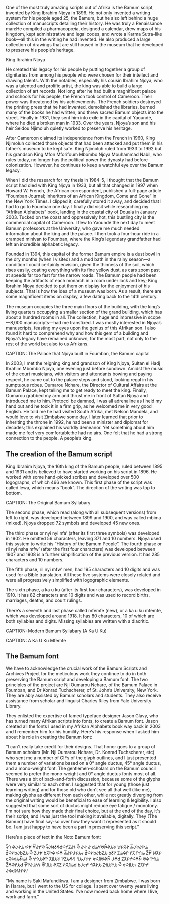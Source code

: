 One of the most truly amazing scripts out of Afrika is the Bamum script, invented by King Ibrahim Njoya in 1896. He not only invented a writing system for his people aged 25, the Bamum, but he also left behind a huge collection of manuscripts detailing their history. He was truly a Renaissance man:He compiled a pharmacopœia, designed a calendar, drew maps of his kingdom, kept administrative and legal codes, and wrote a Karma Sutra-like book—all this in the writing he had invented. He also produced a large collection of drawings that are still housed in the museum that he developed to preserve his people’s heritage.

King Ibrahim Njoya

He created this legacy for his people by putting together a group of dignitaries from among his people who were chosen for their intellect and drawing talents. With the notables, especially his cousin Ibrahim Njoya, who was a talented and prolific artist, the king was able to build a large collection of art records. Not long after he had built a magnificent palace and schools for his people, the French took control of Cameroon. Their power was threatened by his achievements. The French soldiers destroyed the printing press that he had invented, demolished the libraries, burned many of the books he had written, and threw sacred Bamum objects into the street. Finally in 1931, they sent him into exile in the capital of Yaoundé, where he died a broken man in 1933. Over the years, Njoya’s son and his heir Seidou Njimoluh quietly worked to preserve his heritage.

After Cameroon claimed its independence from the French in 1960, King Njimoluh collected those objects that had been attacked and put them in his father’s museum to be kept safe. King Njimoluh ruled from 1933 to 1992 but his grandson King Mfon Mforifoum Mbombo Njoya Mouhammad Nabil, who rules today, no longer has the political power the dynasty had before colonization. However, he continues to keep a watchful eye over the Bamum legacy.
 
When I did the research for my thesis in 1984–5, I thought that the Bamum script had died with King Njoya in 1933, but all that changed in 1997 when Howard W. French, the African correspondent, published a full-page article “Foumban Journal; Inheritors of an African Kingdom, Come and Gone” in the New York Times. I clipped it, carefully stored it away, and decided that I had to go to Foumban one day. I finally did visit while researching my “Afrikan Alphabets” book, landing in the coastal city of Douala in January 2003. Tucked on the coast and oppressively hot, this bustling city is the commercial capital of Cameroon. I flew to Yaoundé the next day to meet Bamum professors at the University, who gave me much needed information about the king and the palace. I then took a four-hour ride in a cramped minivan to Foumban, where the King’s legendary grandfather had left an incredible alphabetic legacy.

Founded in 1394, this capital of the former Bamum empire is a dust bowl in the dry months (when I visited) and a mud bath in the rainy season—a condition I could certainly envision, given the thinness of the soil, which rises easily, coating everything with its fine yellow dust, as cars zoom past at speeds far too fast for the narrow roads. The Bamum people had been keeping the artifacts of each monarch in a room under lock and key; King Ibrahim Njoya decided to put them on display for the enjoyment of his subjects. That is how the idea of a museum was born. As a result, there are some magnificent items on display, a few dating back to the 14th century.

The museum occupies the three main floors of the building, with the king’s living quarters occupying a smaller section of the grand building, which has about a hundred rooms in all. The collection, huge and impressive in scope—8,000 manuscripts—had me transfixed. I was mostly interested in Njoya’s manuscripts, feasting my eyes upon the genius of this Afrikan son. I also found it hard to comprehend why and how this gem of a building and Njoya’s legacy have remained unknown, for the most part, not only to the rest of the world but also to us Afrikans.

CAPTION: The Palace that Njoya built in Foumban, the Bamum capital

In 2003, I met the reigning king and grandson of King Njoya, Sultan el Hadj Ibrahim Mbombo Njoya, one evening just before sundown. Amidst the music of the court musicians, with visitors and attendants bowing and paying respect, he came out to the palace steps and stood, looking regal in his sumptuous robes. Oumarou Nchare, the Director of Cultural Affairs at the Bamum Palace, kept telling me to get ready to meet the king. Finally, Oumarou grabbed my arm and thrust me in front of Sultan Njoya and introduced me to him. Protocol be damned, I was all adrenaline as I held my hand out and he took it in a firm grip, as he welcomed me in very good English. He told me he had visited South Afrika, met Nelson Mandela, and would love to visit Zimbabwe some day. I later learned that prior to inheriting the throne in 1992, he had been a minister and diplomat for decades; this explained his worldly demeanor. Yet something about him made me feel very comfortable:he had no airs. One felt that he had a strong connection to the people. A people’s king.

## The creation of the Bamum script
King Ibrahim Njoya, the 16th king of the Bamum people, ruled between 1895 and 1931 and is believed to have started working on his script in 1896. He worked with some hand-picked scribes and developed over 500 logographs, of which 466 are known. This first phase of the script was called lewa, which means “book”. The direction of the writing was top to bottom.

CAPTION: The Original Bamum Syllabary
 
The second phase, which read (along with all subsequent versions) from left to right, was developed between 1899 and 1900, and was called mbima (mixed). Njoya dropped 72 symbols and developed 45 new ones.
 
The third phase or nyi nyi nfa’ (after its first three symbols) was developed in 1902. He omitted 56 characters, leaving 371 and 10 numbers. Njoya used this system to write his “History of the Bamum People”.
The fourth phase or ril nyi nsha mfw’ (after the first four characters) was developed between 1907 and 1908 is a further simplification of the previous version. It has 285 characters and 10 numbers.
 
The fifth phase, ril nyi mfw’ men, had 195 characters and 10 digits and was used for a Bible translation. All these five systems were closely related and were all progressively simplified with logographic elements.
 
The sixth phase, a ka u ku (after its first four characters), was developed in 1910. It has 82 characters and 10 digits and was used to record births, marriages, deaths, and court rulings. 
 
There’s a seventh and last phase called mfemfe (new), or a ka u ku mfemfe, which was developed around 1918. It has 80 characters, 10 of which are both syllables and digits. Missing syllables are written with a diacritic.

CAPTION: Modern Bamum Syllabary (A Ka U Ku)

CAPTION: A Ka U Ku Mfemfe
 
## The Bamum font

We have to acknowledge the crucial work of the Bamum Scripts and Archives Project for the meticulous work they continue to do in both preserving the Bamum script and developing a Bamum font. The two principles of the project are Nji Oumarou Nchare, of the Bamum Palace in Foumban, and Dr Konrad Tuchscherer, of St. John’s University, New York. They are ably assisted by Bamum scholars and students. They also receive assistance from scholar and linguist Charles Riley from Yale University Library. 
 
They enlisted the expertise of famed typeface designer Jason Glavy, who has turned many Afrikan scripts into fonts, to create a Bamum font. Jason created all the fonts I used in my Afrikan Alphabets book way back in 2003 and I remember him for his humility. Here’s his response when I asked him about his role in creating the Bamum font:
 
“I can't really take credit for their designs.  That honor goes to a group of Bamum scholars (Mr. Nji Oumarou Nchare, Dr. Konrad Tuchscherer, etc) who sent me a number of GIFs of the glyph outlines, and I just presented them a number of variations based on a 0° angle ductus, 45° angle ductus, and a mono-weight font.  The gentlemen-scholars on the Bamum council  seemed to prefer the mono-weight and 0° angle ductus fonts most of all.  There was a bit of back-and-forth discussion, because some of the glyphs were very similar to each other. I suggested that for young (those just learning writing) and for those old who don't see all that well (like me), making glyphs as different from each other, while not greatly diverging from the original writing would be beneficial to ease of learning & legibility.  I also suggested that some sort of ductus might reduce eye fatigue / monotony.  I'm not sure how they made their final choice, but at the end of the day, it's their script, and I was just the tool making it available, digitally.  They (The Bamum) have final say-so over how they want it represented as it should be.  I am just happy to have been a part in preserving this script.”
 
Here’s a piece of text in the Noto Bamum font:

ꛧ꛰ꛁ ꛏꚠꛠꚤ ꚩꚷ ꚷ꛱ꚠꛥꚩ ꛧ꛰ꚠꛘꚢꛏdꚩꛥꛉꚠ꛳ ꚩ꛰ ꚠꛠ ꚠ dꚤꚷꚩꛄ꛰ꛏꚤꚬ ꛘꚬꚧꛠ ꛔ꛱ꚠꚬꚠꚬꚤ ꚭ꛰ꚩꛠbꚠbꛉꚤ
ꚩ꛰ ꛉꚠꚷ bꚧꚬꛏ ꚩꛏ ꛔ꛱ꚠꚬꚠꚬꚤ꛵ ꚭ꛰ꚩꛠbꚠbꛉꚤ bꚢꛤ ꛉꚤꛏꛤ ꛤꚧ ꛤꛓꚤ ꛉ꛰ꚷ꛱ ꛘꚧꚬ cꚧꛜꛜꚤꛄ꛰ꚤ꛳
ꚩ꛰ ꚷꛝꚤꛏꛤ ꚧꛮꚤꚬ ꛤꛉꚤꛏꛁ ꛁꚤꚠꚬꚷ ꛜꚩꛮꚩꛏꛄ꛰ ꚠꛏd ꛉꚧꚬꛥꚩꛏꛄ꛰ ꚩꛏ ꛤꛓꚤ ꛉ꛰ꛏꚩꛤꚤd ꚷ꛱ꛤꚠꚤꚷ꛳
ꚩ꛰'ꛮꚤ ꛏꚧꛉ ꛠꚧꛮꚤd bꚠcꛥ ꛓꚧꛠꚤ ꛉꛓꚤꚬꚤ ꚩ꛰ ꛜꚩꛮꚤ꛵ ꛉꚧꚬꛥ ꚠꛏdꛘꚠꚬꛠ꛳

“My name is Saki Mafundikwa. I am a designer from Zimbabwe. I was born in Harare, but I went to the US for college. I spent over twenty years living and working in the United States. I've now moved back home where I live, work and farm.”
